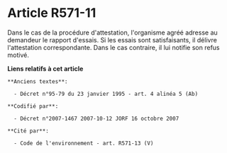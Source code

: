 # Article R571-11

Dans le cas de la procédure d'attestation, l'organisme agréé adresse au demandeur le rapport d'essais. Si les essais sont
satisfaisants, il délivre l'attestation correspondante. Dans le cas contraire, il lui notifie son refus motivé.

**Liens relatifs à cet article**

	**Anciens textes**:

	  - Décret n°95-79 du 23 janvier 1995 - art. 4 alinéa 5 (Ab)

	**Codifié par**:

	  - Décret n°2007-1467 2007-10-12 JORF 16 octobre 2007

	**Cité par**:

	  - Code de l'environnement - art. R571-13 (V)
